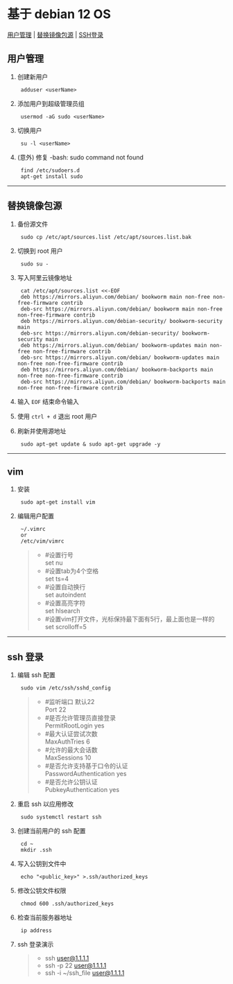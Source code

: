 # 基于 debian 12 OS

[用户管理](#section1) | [替换镜像包源](#section2) | [SSH登录](#section3)

## 用户管理 <a id="section1"></a>
1. 创建新用户
        
        adduser <userName>
1. 添加用户到超级管理员组

        usermod -aG sudo <userName>
1. 切换用户

        su -l <userName>
1. (意外) 修复 -bash: sudo command not found 

        find /etc/sudoers.d
        apt-get install sudo

***
## 替换镜像包源 <a id="section2"></a>
1. 备份源文件

        sudo cp /etc/apt/sources.list /etc/apt/sources.list.bak
1. 切换到 root 用户

        sudo su -
1. 写入阿里云镜像地址

        cat /etc/apt/sources.list <<-EOF
        deb https://mirrors.aliyun.com/debian/ bookworm main non-free non-free-firmware contrib
        deb-src https://mirrors.aliyun.com/debian/ bookworm main non-free non-free-firmware contrib
        deb https://mirrors.aliyun.com/debian-security/ bookworm-security main
        deb-src https://mirrors.aliyun.com/debian-security/ bookworm-security main
        deb https://mirrors.aliyun.com/debian/ bookworm-updates main non-free non-free-firmware contrib
        deb-src https://mirrors.aliyun.com/debian/ bookworm-updates main non-free non-free-firmware contrib
        deb https://mirrors.aliyun.com/debian/ bookworm-backports main non-free non-free-firmware contrib
        deb-src https://mirrors.aliyun.com/debian/ bookworm-backports main non-free non-free-firmware contrib
1. 输入 `EOF` 结束命令输入
1. 使用 `ctrl + d` 退出 root 用户
1. 刷新并使用源地址

        sudo apt-get update & sudo apt-get upgrade -y

***
## vim
1. 安装

        sudo apt-get install vim
2. 编辑用户配置

        ~/.vimrc   
        or
        /etc/vim/vimrc
        
    >- #设置行号 <br> set nu          
    >- #设置tab为4个空格 <br> set ts=4        
    >- #设置自动换行 <br> set autoindent  
    >- #设置高亮字符 <br> set hlsearch       
    >- #设置vim打开文件，光标保持最下面有5行，最上面也是一样的 <br> set scrolloff=5
        
***
## ssh 登录 <a id="section3"></a>
1. 编辑 ssh 配置

        sudo vim /etc/ssh/sshd_config
        
    >- #监听端口  默认22 <br> Port 22
    >- #是否允许管理员直接登录 <br> PermitRootLogin yes
    >- #最大认证尝试次数 <br> MaxAuthTries 6
    >- #允许的最大会话数 <br>  MaxSessions 10
    >- #是否允许支持基于口令的认证 <br> PasswordAuthentication yes
    >- #是否允许公钥认证 <br> PubkeyAuthentication yes
1. 重启 ssh 以应用修改

        sudo systemctl restart ssh
1. 创建当前用户的 ssh 配置

        cd ~
        mkdir .ssh
1. 写入公钥到文件中

        echo "<public_key>" >.ssh/authorized_keys

1. 修改公钥文件权限

        chmod 600 .ssh/authorized_keys
1. 检查当前服务器地址

        ip address
3. ssh 登录演示
    >- ssh user@1.1.1.1    
    >- ssh -p 22 user@1.1.1.1
    >- ssh -i ~/ssh_file user@1.1.1.1